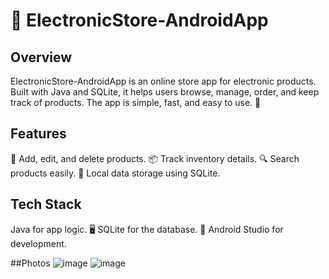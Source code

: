 # 📱 ElectronicStore-AndroidApp
## Overview
ElectronicStore-AndroidApp is an online store app for electronic products. Built with Java and SQLite, it helps users browse, manage, order, and keep track of products. The app is simple, fast, and easy to use. 🛒

## Features
📝 Add, edit, and delete products.
📦 Track inventory details.
🔍 Search products easily.
💾 Local data storage using SQLite.

## Tech Stack
Java for app logic. 🖥️
SQLite for the database. 📂
Android Studio for development. 

##Photos
![image](https://github.com/user-attachments/assets/191205ad-e0e2-4449-ab10-2983d4695d79)
![image](https://github.com/user-attachments/assets/b670ced0-7265-453d-893d-768d38b56bf2)
